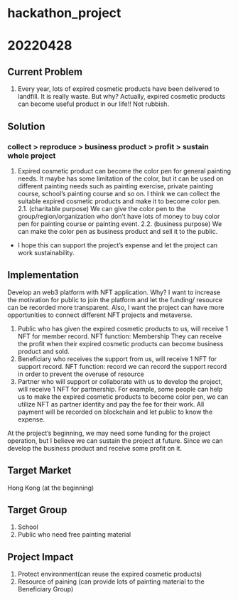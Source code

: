 # hackathon_project
# 20220428

## Current Problem
1. Every year, lots of expired cosmetic products have been delivered to landfill. It is really waste. But why?
Actually, expired cosmetic products can become useful product in our life!! Not rubbish.

## Solution
### collect > reproduce > business product > profit > sustain whole project
1. Expired cosmetic product can become the color pen for general painting needs.
It maybe has some limitation of the color, but it can be used on different painting needs such as painting exercise, private painting course, school’s painting course and so on.
I think we can collect the suitable expired cosmetic products and make it to become color pen.
2.1. (charitable purpose) We can give the color pen to the group/region/organization who don’t have lots of money to buy color pen for painting course or painting event.
2.2. (business purpose) We can make the color pen as business product and sell it to the public. 
* I hope this can support the project’s expense and let the project can work sustainability.  
 
## Implementation
Develop an web3 platform with NFT application. 
Why?
I want to increase the motivation for public to join the platform and let the funding/ resource can be recorded more transparent. 
Also, I want the project can have more opportunities to connect different NFT projects and metaverse.

1.	Public who has given the expired cosmetic products to us, will receive 1 NFT for member record. 
NFT function: Membership
They can receive the profit when their expired cosmetic products can become business product and sold.
2.	Beneficiary who receives the support from us, will receive 1 NFT for support record.
NFT function: record
we can record the support record in order to prevent the overuse of resource
3.	Partner who will support or collaborate with us to develop the project, will receive 1 NFT for partnership.
For example, some people can help us to make the expired cosmetic products to become color pen, 
we can utilize NFT as partner identity and pay the fee for their work. All payment will be recorded on blockchain and let public to know the expense.

At the project’s beginning, we may need some funding for the project operation, but I believe we can sustain the project at future. 
Since we can develop the business product and receive some profit on it.
 
## Target Market
Hong Kong (at the beginning)

## Target Group
1. School
2. Public who need free painting material 

## Project Impact
1. Protect environment(can reuse the expired cosmetic products)
2. Resource of paining (can provide lots of painting material to the Beneficiary Group)
 




